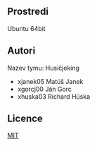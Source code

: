 Prostredi
---------

Ubuntu 64bit

Autori
------

Nazev tymu: Husičjeking

- xjanek05 Matúš Janek 
- xgorcj00 Ján Gorc 
- xhuska03 Richard Húska 

Licence
-------
[MIT](./LICENCE)
